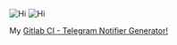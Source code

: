 ![Hi](https://github-readme-stats.vercel.app/api?username=tsparksh&show_icons=true&include_all_commits=true&count_private=true&hide=commits)
![Hi](https://github-readme-stats.vercel.app/api/top-langs/?username=tsparksh&layout=compact)

My [Gitlab CI - Telegram Notifier Generator!](https://tg.s2w2.ru/)
